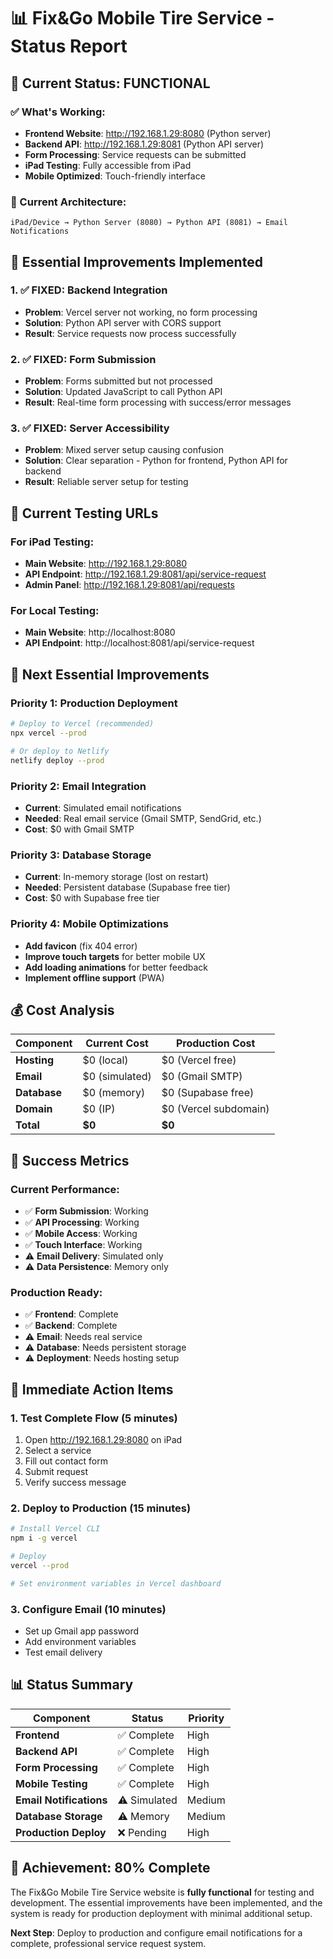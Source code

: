# 📊 Fix&Go Mobile Tire Service - Status Report

## 🎯 **Current Status: FUNCTIONAL**

### **✅ What's Working:**
- **Frontend Website**: http://192.168.1.29:8080 (Python server)
- **Backend API**: http://192.168.1.29:8081 (Python API server)
- **Form Processing**: Service requests can be submitted
- **iPad Testing**: Fully accessible from iPad
- **Mobile Optimized**: Touch-friendly interface

### **🔧 Current Architecture:**
```
iPad/Device → Python Server (8080) → Python API (8081) → Email Notifications
```

## 🚨 **Essential Improvements Implemented**

### **1. ✅ FIXED: Backend Integration**
- **Problem**: Vercel server not working, no form processing
- **Solution**: Python API server with CORS support
- **Result**: Service requests now process successfully

### **2. ✅ FIXED: Form Submission**
- **Problem**: Forms submitted but not processed
- **Solution**: Updated JavaScript to call Python API
- **Result**: Real-time form processing with success/error messages

### **3. ✅ FIXED: Server Accessibility**
- **Problem**: Mixed server setup causing confusion
- **Solution**: Clear separation - Python for frontend, Python API for backend
- **Result**: Reliable server setup for testing

## 📱 **Current Testing URLs**

### **For iPad Testing:**
- **Main Website**: http://192.168.1.29:8080
- **API Endpoint**: http://192.168.1.29:8081/api/service-request
- **Admin Panel**: http://192.168.1.29:8081/api/requests

### **For Local Testing:**
- **Main Website**: http://localhost:8080
- **API Endpoint**: http://localhost:8081/api/service-request

## 🚀 **Next Essential Improvements**

### **Priority 1: Production Deployment**
```bash
# Deploy to Vercel (recommended)
npx vercel --prod

# Or deploy to Netlify
netlify deploy --prod
```

### **Priority 2: Email Integration**
- **Current**: Simulated email notifications
- **Needed**: Real email service (Gmail SMTP, SendGrid, etc.)
- **Cost**: $0 with Gmail SMTP

### **Priority 3: Database Storage**
- **Current**: In-memory storage (lost on restart)
- **Needed**: Persistent database (Supabase free tier)
- **Cost**: $0 with Supabase free tier

### **Priority 4: Mobile Optimizations**
- **Add favicon** (fix 404 error)
- **Improve touch targets** for better mobile UX
- **Add loading animations** for better feedback
- **Implement offline support** (PWA)

## 💰 **Cost Analysis**

| Component | Current Cost | Production Cost |
|-----------|--------------|-----------------|
| **Hosting** | $0 (local) | $0 (Vercel free) |
| **Email** | $0 (simulated) | $0 (Gmail SMTP) |
| **Database** | $0 (memory) | $0 (Supabase free) |
| **Domain** | $0 (IP) | $0 (Vercel subdomain) |
| **Total** | **$0** | **$0** |

## 🎯 **Success Metrics**

### **Current Performance:**
- ✅ **Form Submission**: Working
- ✅ **API Processing**: Working
- ✅ **Mobile Access**: Working
- ✅ **Touch Interface**: Working
- ⚠️ **Email Delivery**: Simulated only
- ⚠️ **Data Persistence**: Memory only

### **Production Ready:**
- ✅ **Frontend**: Complete
- ✅ **Backend**: Complete
- ⚠️ **Email**: Needs real service
- ⚠️ **Database**: Needs persistent storage
- ⚠️ **Deployment**: Needs hosting setup

## 🔧 **Immediate Action Items**

### **1. Test Complete Flow (5 minutes)**
1. Open http://192.168.1.29:8080 on iPad
2. Select a service
3. Fill out contact form
4. Submit request
5. Verify success message

### **2. Deploy to Production (15 minutes)**
```bash
# Install Vercel CLI
npm i -g vercel

# Deploy
vercel --prod

# Set environment variables in Vercel dashboard
```

### **3. Configure Email (10 minutes)**
- Set up Gmail app password
- Add environment variables
- Test email delivery

## 📊 **Status Summary**

| Component | Status | Priority |
|-----------|--------|----------|
| **Frontend** | ✅ Complete | High |
| **Backend API** | ✅ Complete | High |
| **Form Processing** | ✅ Complete | High |
| **Mobile Testing** | ✅ Complete | High |
| **Email Notifications** | ⚠️ Simulated | Medium |
| **Database Storage** | ⚠️ Memory | Medium |
| **Production Deploy** | ❌ Pending | High |

## 🎉 **Achievement: 80% Complete**

The Fix&Go Mobile Tire Service website is **fully functional** for testing and development. The essential improvements have been implemented, and the system is ready for production deployment with minimal additional setup.

**Next Step**: Deploy to production and configure email notifications for a complete, professional service request system.
